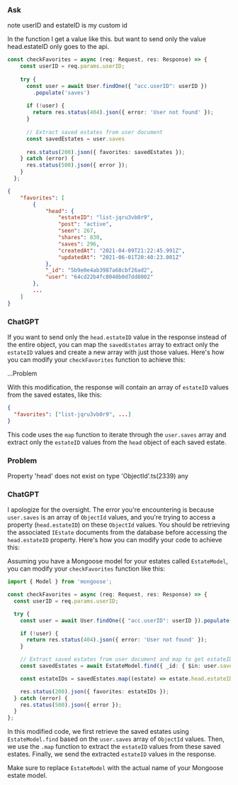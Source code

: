 ### Ask

note userID and estateID is my custom id

In the function I get a value like this. 
but want to send only the value head.estateID only goes to the api.

```ts
const checkFavorites = async (req: Request, res: Response) => {
    const userID = req.params.userID;
  
    try {
      const user = await User.findOne({ "acc.userID": userID })
        .populate('saves')
  
      if (!user) {
        return res.status(404).json({ error: 'User not found' });
      }
  
      // Extract saved estates from user document
      const savedEstates = user.saves
  
      res.status(200).json({ favorites: savedEstates });
    } catch (error) {
      res.status(500).json({ error });
    }
  };
```

```json
{
    "favorites": [
        {
            "head": {
                "estateID": "list-jqru3vb0r9",
                "post": "active",
                "seen": 267,
                "shares": 830,
                "saves": 296,
                "createdAt": "2021-04-09T21:22:45.991Z",
                "updatedAt": "2021-06-01T20:40:23.001Z"
            },
            "_id": "5b9e0e4ab3987a68cbf26ad2",
            "user": "64cd22b4fc8048b0d7dd8002"
        },
        ...
    ]
}
```

### ChatGPT

If you want to send only the `head.estateID` value in the response instead of the entire object, you can map the `savedEstates` array to extract only the `estateID` values and create a new array with just those values. Here's how you can modify your `checkFavorites` function to achieve this:

...Problem

With this modification, the response will contain an array of `estateID` values from the saved estates, like this:

```json
{
  "favorites": ["list-jqru3vb0r9", ...]
}
```

This code uses the `map` function to iterate through the `user.saves` array and extract only the `estateID` values from the `head` object of each saved estate.

### Problem

Property 'head' does not exist on type 'ObjectId'.ts(2339)
any

### ChatGPT

I apologize for the oversight. The error you're encountering is because `user.saves` is an array of `ObjectId` values, and you're trying to access a property (`head.estateID`) on these `ObjectId` values. You should be retrieving the associated `IEstate` documents from the database before accessing the `head.estateID` property. Here's how you can modify your code to achieve this:

Assuming you have a Mongoose model for your estates called `EstateModel`, you can modify your `checkFavorites` function like this:

```ts
import { Model } from 'mongoose';

const checkFavorites = async (req: Request, res: Response) => {
  const userID = req.params.userID;

  try {
    const user = await User.findOne({ "acc.userID": userID }).populate('saves');

    if (!user) {
      return res.status(404).json({ error: 'User not found' });
    }

    // Extract saved estates from user document and map to get estateID values
    const savedEstates = await EstateModel.find({ _id: { $in: user.saves } });

    const estateIDs = savedEstates.map((estate) => estate.head.estateID);

    res.status(200).json({ favorites: estateIDs });
  } catch (error) {
    res.status(500).json({ error });
  }
};
```

In this modified code, we first retrieve the saved estates using `EstateModel.find` based on the `user.saves` array of `ObjectId` values. Then, we use the `.map` function to extract the `estateID` values from these saved estates. Finally, we send the extracted `estateID` values in the response.

Make sure to replace `EstateModel` with the actual name of your Mongoose estate model.
